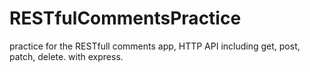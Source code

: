 # RESTfulCommentsPractice

practice for the RESTfull comments app, HTTP API  including get, post, patch, delete. 
with express.